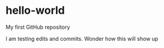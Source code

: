 # hello-world
My first GitHub repository

I am testing edits and commits. Wonder how this will show up
